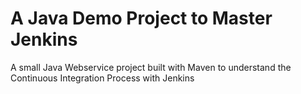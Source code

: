 # A Java Demo Project to Master Jenkins

A small Java Webservice project built with Maven to understand the Continuous Integration Process with Jenkins


